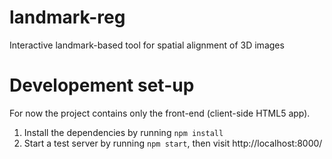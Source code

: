 # landmark-reg

Interactive landmark-based tool for spatial alignment of 3D images

# Developement set-up

For now the project contains only the front-end (client-side HTML5 app).

1. Install the dependencies by running `npm install`
2. Start a test server by running `npm start`, then visit http://localhost:8000/
